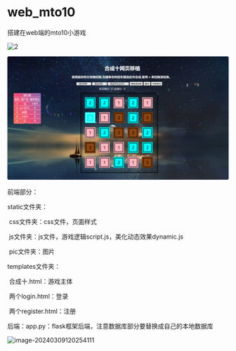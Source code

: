 # web_mto10


搭建在web端的mto10小游戏

![2](C:\Users\郭嘉\Desktop\2.png)

![image](https://github.com/J-aso-n/web_mto10/blob/master/README_pic/1.png)

前端部分：

static文件夹：

​		css文件夹：css文件，页面样式

​		js文件夹：js文件，游戏逻辑script.js，美化动态效果dynamic.js

​		pic文件夹：图片

templates文件夹：

​		合成十.html：游戏主体

​		两个login.html：登录

​		两个register.html：注册

后端：app.py：flask框架后端，注意数据库部分要替换成自己的本地数据库

![image-20240309120254111](C:\Users\郭嘉\AppData\Roaming\Typora\typora-user-images\image-20240309120254111.png)



​		
